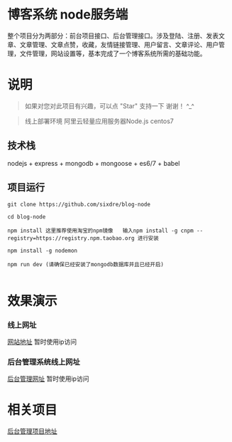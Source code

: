 # 
# 博客系统 node服务端


整个项目分为两部分：前台项目接口、后台管理接口。涉及登陆、注册、发表文章、文章管理、文章点赞，收藏，友情链接管理、用户留言、文章评论、用户管理，文件管理，网站设置等，基本完成了一个博客系统所需的基础功能。


# 说明

>  如果对您对此项目有兴趣，可以点 "Star" 支持一下 谢谢！ ^_^

>  线上部署环境 阿里云轻量应用服务器Node.js centos7 

## 技术栈

nodejs + express + mongodb + mongoose + es6/7 + babel



## 项目运行

```
git clone https://github.com/sixdre/blog-node  

cd blog-node

npm install 这里推荐使用淘宝的npm镜像   输入npm install -g cnpm --registry=https://registry.npm.taobao.org 进行安装

npm install -g nodemon

npm run dev (请确保已经安装了mongodb数据库并且已经开启)	


```


# 效果演示

### 线上网址
[网站地址](http://47.94.206.86:3000/)	暂时使用ip访问

### 后台管理系统线上网址
[后台管理网址](http://47.94.206.86:3001/)	暂时使用ip访问


# 相关项目
[后台管理项目地址](https://github.com/sixdre/blog_manage_vue)